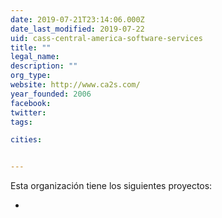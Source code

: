 ```yaml
---
date: 2019-07-21T23:14:06.000Z
date_last_modified: 2019-07-22
uid: cass-central-america-software-services
title: ""
legal_name: 
description: ""
org_type: 
website: http://www.ca2s.com/
year_founded: 2006
facebook: 
twitter: 
tags:

cities: 


---
```


Esta organización tiene los siguientes proyectos:

- [](/i/doctor-smart.html)
